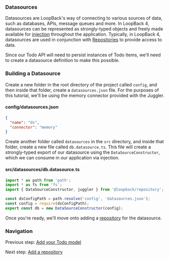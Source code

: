 ### Datasources

Datasources are LoopBack's way of connecting to various sources of data, such
as databases, APIs, message queues and more. In LoopBack 4, datasources can
be represented as strongly-typed objects and freely made available for
[injection](http://loopback.io/doc/en/lb4/Dependency-injection.html)
throughout the application. Typically, in LoopBack 4, datasources are used
in conjunction with
[Repositories](http://loopback.io/doc/en/lb4/Repositories.html) to provide
access to data.

Since our Todo API will need to persist instances of Todo items, we'll need to
create a datasource definition to make this possible.

### Building a Datasource

Create a new folder in the root directory of the project called `config`,
and then inside that folder, create a `datasources.json` file. For the purposes
of this tutorial, we'll be using the memory connector provided with the Juggler.

#### config/datasources.json
```json
{
  "name": "ds",
  "connector": "memory"
}
```

Create another folder called `datasources` in the `src` directory, and inside
that folder, create a new file called `db.datasource.ts`. This file will create
a strongly-typed export of our datasource using the `DataSourceConstructor`,
which we can consume in our application via injection.

#### src/datasources/db.datasource.ts

```ts
import * as path from 'path';
import * as fs from 'fs';
import { DataSourceConstructor, juggler } from '@loopback/repository';

const dsConfigPath = path.resolve('config', 'datasources.json');
const config = require(dsConfigPath);
export const db = new DataSourceConstructor(config);
```

Once you're ready, we'll move onto adding a [repository](repository.md) for
the datasource.

### Navigation

Previous step: [Add your Todo model](model.md)

Next step: [Add a repository](repository.md)
